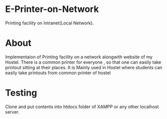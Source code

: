 # E-Printer-on-Network
Printing facility on Intranet(Local Network).

# About

Implementaion of Printing facility on a network alongwith website of my Hostel. There is a common printer for everyone , so that one can easily take printout sitting at their places.
It is Mainly used in Hostel where students can easily take printouts from common printer of hostel 

# Testing

Clone and put contents into htdocs folder of XAMPP or any other localhost server.
